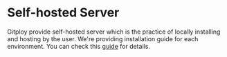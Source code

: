 # Self-hosted Server

Gitploy provide self-hosted server which is the practice of locally installing and hosting by the user. We're providing installation guide for each environment. You can check this [guide](../tasks/installation.md) for details.
